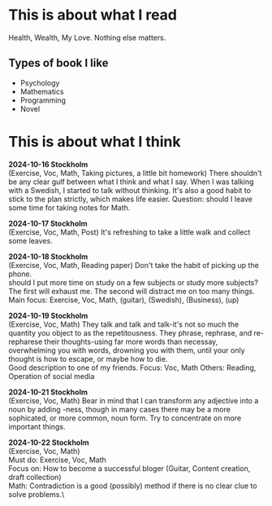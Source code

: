 # This is about what I read
Health, Wealth, My Love. Nothing else matters.

## Types of book I like
* Psychology
* Mathematics
* Programming
* Novel

# This is about what I think
**2024-10-16 Stockholm**\
(Exercise, Voc, Math, Taking pictures, a little bit homework)
There shouldn't be any clear gulf between what I think and what I say. When I was talking with a Swedish, I started to talk without thinking. It's also a good habit to stick to the plan strictly, which makes life easier.
Question: should I leave some time for taking notes for Math.

**2024-10-17 Stockholm**\
(Exercise, Voc, Math, Post)
It's refreshing to take a little walk and collect some leaves.

**2024-10-18 Stockholm**\
(Exercise, Voc, Math, Reading paper)
Don't take the habit of picking up the phone. \
should I put more time on study on a few subjects or study more subjects? The first will exhaust me. The second will distract me on too many things. 
Main focus: Exercise, Voc, Math, (guitar), (Swedish), (Business), (up)

**2024-10-19 Stockholm**\
(Exercise, Voc, Math)
They talk and talk and talk-it's not so much the quantity you object to as the repetitousness. They phrase, rephrase, and re-repharese their thoughts-using far more words than necessay, overwhelming you with words, drowning you with them, until your only thought is how to escape, or maybe how to die. \
Good description to one of my friends.
Focus: Voc, Math
Others: Reading, Operation of social media

**2024-10-21 Stockholm**\
(Exercise, Voc, Math)
Bear in mind that I can transform any adjective into a noun by adding -ness, though in many cases there may be a more sophicated, or more common, noun form.
Try to concentrate on more important things. 

**2024-10-22 Stockholm**\
(Exercise, Voc, Math)\
Must do: Exercise, Voc, Math\
Focus on: How to become a successful bloger (Guitar, Content creation, draft collection)\
Math: Contradiction is a good (possibly) method if there is no clear clue to solve problems.\

